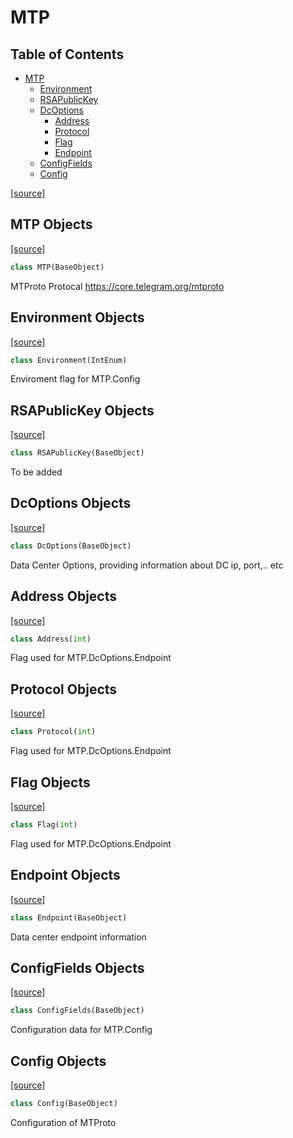<!-- vim: syntax=Markdown -->

# MTP

## Table of Contents

* [MTP](#td.mtp.MTP)
  * [Environment](#td.mtp.MTP.Environment)
  * [RSAPublicKey](#td.mtp.MTP.RSAPublicKey)
  * [DcOptions](#td.mtp.MTP.DcOptions)
    * [Address](#td.mtp.MTP.DcOptions.Address)
    * [Protocol](#td.mtp.MTP.DcOptions.Protocol)
    * [Flag](#td.mtp.MTP.DcOptions.Flag)
    * [Endpoint](#td.mtp.MTP.DcOptions.Endpoint)
  * [ConfigFields](#td.mtp.MTP.ConfigFields)
  * [Config](#td.mtp.MTP.Config)

[[source]](https://github.com/thedemons/opentele/blob/c9036f76e4d63f9d6977e997a75bc17909c78d5a/src\td\mtp.py#L1)

<a id="td.mtp.MTP"></a>

## MTP Objects

[[source]](https://github.com/thedemons/opentele/blob/c9036f76e4d63f9d6977e997a75bc17909c78d5a/src\td\mtp.py#L9)

```python
class MTP(BaseObject)
```

MTProto Protocal
https://core.telegram.org/mtproto

<a id="td.mtp.MTP.Environment"></a>

## Environment Objects

[[source]](https://github.com/thedemons/opentele/blob/c9036f76e4d63f9d6977e997a75bc17909c78d5a/src\td\mtp.py#L16)

```python
class Environment(IntEnum)
```

Enviroment flag for MTP.Config

<a id="td.mtp.MTP.RSAPublicKey"></a>

## RSAPublicKey Objects

[[source]](https://github.com/thedemons/opentele/blob/c9036f76e4d63f9d6977e997a75bc17909c78d5a/src\td\mtp.py#L23)

```python
class RSAPublicKey(BaseObject)
```

To be added

<a id="td.mtp.MTP.DcOptions"></a>

## DcOptions Objects

[[source]](https://github.com/thedemons/opentele/blob/c9036f76e4d63f9d6977e997a75bc17909c78d5a/src\td\mtp.py#L28)

```python
class DcOptions(BaseObject)
```

Data Center Options, providing information about DC ip, port,.. etc

<a id="td.mtp.MTP.DcOptions.Address"></a>

## Address Objects

[[source]](https://github.com/thedemons/opentele/blob/c9036f76e4d63f9d6977e997a75bc17909c78d5a/src\td\mtp.py#L167)

```python
class Address(int)
```

Flag used for MTP.DcOptions.Endpoint

<a id="td.mtp.MTP.DcOptions.Protocol"></a>

## Protocol Objects

[[source]](https://github.com/thedemons/opentele/blob/c9036f76e4d63f9d6977e997a75bc17909c78d5a/src\td\mtp.py#L174)

```python
class Protocol(int)
```

Flag used for MTP.DcOptions.Endpoint

<a id="td.mtp.MTP.DcOptions.Flag"></a>

## Flag Objects

[[source]](https://github.com/thedemons/opentele/blob/c9036f76e4d63f9d6977e997a75bc17909c78d5a/src\td\mtp.py#L181)

```python
class Flag(int)
```

Flag used for MTP.DcOptions.Endpoint

<a id="td.mtp.MTP.DcOptions.Endpoint"></a>

## Endpoint Objects

[[source]](https://github.com/thedemons/opentele/blob/c9036f76e4d63f9d6977e997a75bc17909c78d5a/src\td\mtp.py#L193)

```python
class Endpoint(BaseObject)
```

Data center endpoint information

<a id="td.mtp.MTP.ConfigFields"></a>

## ConfigFields Objects

[[source]](https://github.com/thedemons/opentele/blob/c9036f76e4d63f9d6977e997a75bc17909c78d5a/src\td\mtp.py#L205)

```python
class ConfigFields(BaseObject)
```

Configuration data for MTP.Config

<a id="td.mtp.MTP.Config"></a>

## Config Objects

[[source]](https://github.com/thedemons/opentele/blob/c9036f76e4d63f9d6977e997a75bc17909c78d5a/src\td\mtp.py#L241)

```python
class Config(BaseObject)
```

Configuration of MTProto

